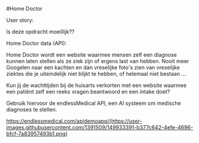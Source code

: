 #Home Doctor

User story:

Is deze opdracht moeillijk??


Home Doctor data (API):

Home Doctor wordt een website waarmee mensen zelf een diagnose kunnen laten stellen als ze ziek zijn of ergens last van hebben. Nooit meer Googelen naar een kachten en dan vreselijke foto's zien van vreselijke ziektes die je uiteindelijk niet blijkt te hebben, of helemaal niet bestaan ...

Kun jij de wachttijden bij de huisarts verkorten met een website waarmee een patiënt zelf een reeks vragen beantwoord en een intake doet? 

Gebruik hiervoor de endlessMedical API, een AI systeem om medische diagnoses te stellen. 

https://endlessmedical.com/apidemoapp/(https://user-images.githubusercontent.com/1391509/149933391-b377c642-4efe-4696-bfcf-7a83957493b1.png)
